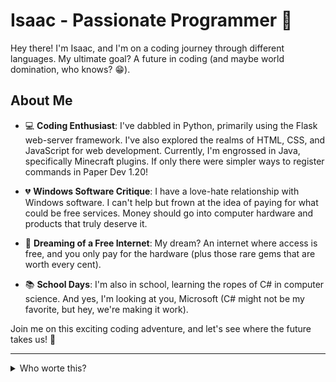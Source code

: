# Isaac - Passionate Programmer 🚀

Hey there! I'm Isaac, and I'm on a coding journey through different languages. My ultimate goal? A future in coding (and maybe world domination, who knows? 😁).

## About Me
- 💻 **Coding Enthusiast**: I've dabbled in Python, primarily using the Flask web-server framework. I've also explored the realms of HTML, CSS, and JavaScript for web development. Currently, I'm engrossed in Java, specifically Minecraft plugins. If only there were simpler ways to register commands in Paper Dev 1.20!

- 💔 **Windows Software Critique**: I have a love-hate relationship with Windows software. I can't help but frown at the idea of paying for what could be free services. Money should go into computer hardware and products that truly deserve it.

- 💭 **Dreaming of a Free Internet**: My dream? An internet where access is free, and you only pay for the hardware (plus those rare gems that are worth every cent).

- 📚 **School Days**: I'm also in school, learning the ropes of C# in computer science. And yes, I'm looking at you, Microsoft (C# might not be my favorite, but hey, we're making it work).

Join me on this exciting coding adventure, and let's see where the future takes us! 🌟

---

<details>
  <summary>Who worte this?</summary>
  *Bio formatted by ChatGPT.*
</details>

